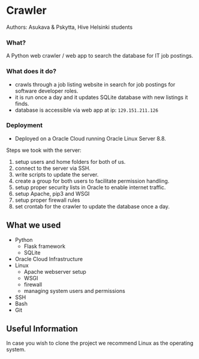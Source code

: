 # Crawler
Authors: Asukava & Pskytta, Hive Helsinki students

### What?
A Python web crawler / web app to search the database for IT job postings.

### What does it do?
- crawls through a job listing website in search for job postings for
software developer roles.
- it is run once a day and it updates SQLite database with new listings it finds.
- database is accessible via web app at ip: `129.151.211.126`

### Deployment
- Deployed on a Oracle Cloud running Oracle Linux Server 8.8.

Steps we took with the server:
1. setup users and home folders for both of us.
2. connect to the server via SSH.
3. write scripts to update the server.
4. create a group for both users to facilitate permission handling.
6. setup proper security lists in Oracle to enable internet traffic.
8. setup Apache, pip3 and WSGI
9. setup proper firewall rules
10. set crontab for the crawler to update the database once a day.

## What we used
- Python
    - Flask framework
    - SQLite
- Oracle Cloud Infrastructure
- Linux
    - Apache webserver setup
    - WSGI
    - firewall
    - managing system users and permissions
- SSH
- Bash
- Git

## Useful Information

In case you wish to clone the project we recommend Linux as the operating system.

